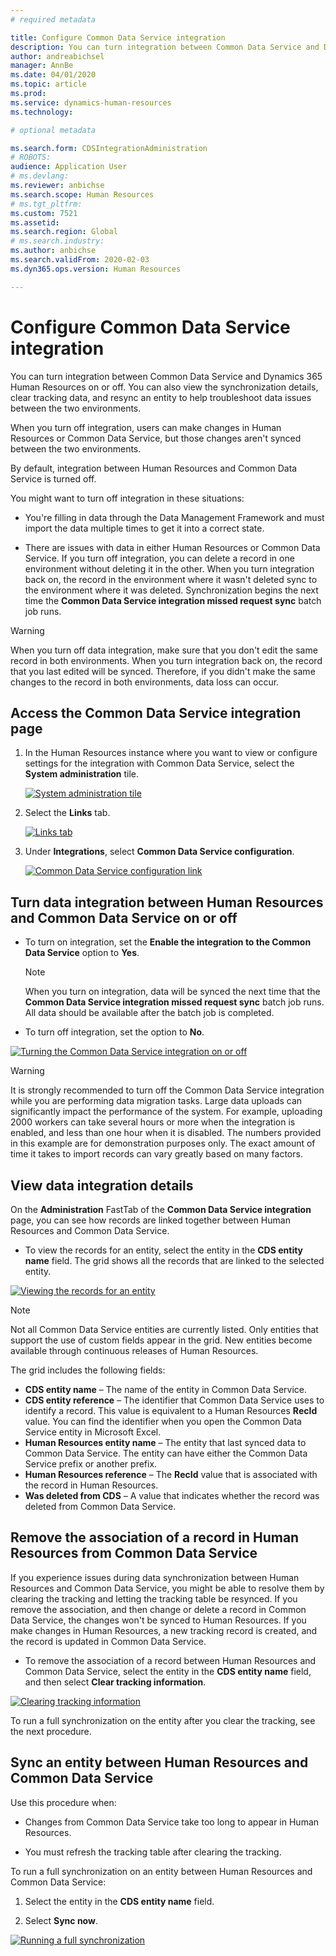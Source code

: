 ```yaml
---
# required metadata

title: Configure Common Data Service integration
description: You can turn integration between Common Data Service and Dynamics 365 Human Resources on or off. You can also view synchronization details, clear tracking data, and resync an entity to help troubleshoot data issues between the two environments.
author: andreabichsel
manager: AnnBe
ms.date: 04/01/2020
ms.topic: article
ms.prod: 
ms.service: dynamics-human-resources
ms.technology: 

# optional metadata

ms.search.form: CDSIntegrationAdministration
# ROBOTS: 
audience: Application User
# ms.devlang: 
ms.reviewer: anbichse
ms.search.scope: Human Resources
# ms.tgt_pltfrm: 
ms.custom: 7521
ms.assetid: 
ms.search.region: Global
# ms.search.industry: 
ms.author: anbichse
ms.search.validFrom: 2020-02-03
ms.dyn365.ops.version: Human Resources

---
```


# Configure Common Data Service integration

You can turn integration between Common Data Service and Dynamics 365 Human Resources on or off. You can also view the synchronization details, clear tracking data, and resync an entity to help troubleshoot data issues between the two environments.

When you turn off integration, users can make changes in Human Resources or Common Data Service, but those changes aren't synced between the two environments.

By default, integration between Human Resources and Common Data Service is turned off.

You might want to turn off integration in these situations:

- You're filling in data through the Data Management Framework and must import the data multiple times to get it into a correct state.

- There are issues with data in either Human Resources or Common Data Service. If you turn off integration, you can delete a record in one environment without deleting it in the other. When you turn integration back on, the record in the environment where it wasn't deleted sync to the environment where it was deleted. Synchronization begins the next time the **Common Data Service integration missed request sync** batch job runs.

> [!WARNING]
> When you turn off data integration, make sure that you don't edit the same record in both environments. When you turn integration back on, the record that you last edited will be synced. Therefore, if you didn't make the same changes to the record in both environments, data loss can occur.

## Access the Common Data Service integration page

1. In the Human Resources instance where you want to view or configure settings for the integration with Common Data Service, select the **System administration** tile.

    [![System administration tile](./media/hr-select-system-administration.png)](./media/hr-select-system-administration.png)

2. Select the **Links** tab.

    [![Links tab](./media/hr-system-administration-links.png)](./media/hr-system-administration-links.png)

3. Under **Integrations**, select **Common Data Service configuration**.

    [![Common Data Service configuration link](./media/hr-select-common-data-service-configuration.png)](./media/hr-select-common-data-service-configuration.png)



## Turn data integration between Human Resources and Common Data Service on or off

- To turn on integration, set the **Enable the integration to the Common Data Service** option to **Yes**.

    > [!NOTE]
    > When you turn on integration, data will be synced the next time that the **Common Data Service integration missed request sync** batch job runs. All data should be available after the batch job is completed.

- To turn off integration, set the option to **No**.

[![Turning the Common Data Service integration on or off](./media/hr-enable-or-disable-common-data-service-integration.png)](./media/hr-enable-or-disable-common-data-service-integration.png)

> [!WARNING]
> It is strongly recommended to turn off the Common Data Service integration while you are performing data migration tasks. Large data uploads can significantly impact the performance of the system. For example, uploading 2000 workers can take several hours or more when the integration is enabled, and less than one hour when it is disabled. The numbers provided in this example are for demonstration purposes only. The exact amount of time it takes to import records can vary greatly based on many factors.

## View data integration details

On the **Administration** FastTab of the **Common Data Service integration** page, you can see how records are linked together between Human Resources and Common Data Service.

- To view the records for an entity, select the entity in the **CDS entity name** field. The grid shows all the records that are linked to the selected entity.

[![Viewing the records for an entity](./media/hr-common-data-service-configuration-view-entity.png)](./media/hr-common-data-service-configuration-view-entity.png)

> [!NOTE]
> Not all Common Data Service entities are currently listed. Only entities that support the use of custom fields appear in the grid. New entities become available through continuous releases of Human Resources.

The grid includes the following fields:

- **CDS entity name** – The name of the entity in Common Data Service.
- **CDS entity reference** – The identifier that Common Data Service uses to identify a record. This value is equivalent to a Human Resources **RecId** value. You can find the identifier when you open the Common Data Service entity in Microsoft Excel.
- **Human Resources entity name** – The entity that last synced data to Common Data Service. The entity can have either the Common Data Service prefix or another prefix.
- **Human Resources reference** – The **RecId** value that is associated with the record in Human Resources.
- **Was deleted from CDS** – A value that indicates whether the record was deleted from Common Data Service.

## Remove the association of a record in Human Resources from Common Data Service

If you experience issues during data synchronization between Human Resources and Common Data Service, you might be able to resolve them by clearing the tracking and letting the tracking table be resynced. If you remove the association, and then change or delete a record in Common Data Service, the changes won't be synced to Human Resources. If you make changes in Human Resources, a new tracking record is created, and the record is updated in Common Data Service.

- To remove the association of a record between Human Resources and Common Data Service, select the entity in the **CDS entity name** field, and then select **Clear tracking information**.

[![Clearing tracking information](./media/hr-common-data-service-configuration-clear-tracking.png)](./media/hr-common-data-service-configuration-clear-tracking.png)

To run a full synchronization on the entity after you clear the tracking, see the next procedure.

## Sync an entity between Human Resources and Common Data Service

Use this procedure when:

- Changes from Common Data Service take too long to appear in Human Resources.

- You must refresh the tracking table after clearing the tracking.

To run a full synchronization on an entity between Human Resources and Common Data Service:

1. Select the entity in the **CDS entity name** field.

2. Select **Sync now**.

[![Running a full synchronization](./media/hr-common-data-service-configuration-sync-now.png)](./media/hr-common-data-service-configuration-sync-now.png)


